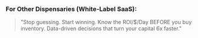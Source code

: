 ### **For Other Dispensaries (White-Label SaaS):**
>
> "Stop guessing. Start winning. Know the ROI/$/Day BEFORE you buy inventory. Data-driven decisions that turn your capital 6x faster."
